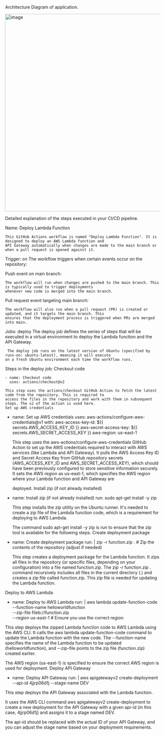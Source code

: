 Architecture Diagram of application.


<img width="642" alt="image" src="https://github.com/user-attachments/assets/5b66622a-abb1-4f05-9626-a0c0d57deb1f" />

Detailed explanation of the steps executed in your CI/CD pipeline.


Name: Deploy Lambda Function
    
    This GitHub Actions workflow is named "Deploy Lambda Function". It is designed to deploy an AWS Lambda function and 
    API Gateway automatically when changes are made to the main branch or when a pull request is opened against it.

Trigger: on
    The workflow triggers when certain events occur on the repository:

Push event on main branch:

    The workflow will run when changes are pushed to the main branch. This is typically used to trigger deployments 
    whenever new code is merged into the main branch.

Pull request event targeting main branch:

    The workflow will also run when a pull request (PR) is created or updated, and it targets the main branch. This 
    ensures that the deployment process is triggered when PRs are merged into main.
  
Jobs: deploy
     The deploy job defines the series of steps that will be executed in a virtual environment to deploy the Lambda 
     function and the API Gateway.

     The deploy job runs on the latest version of Ubuntu (specified by runs-on: ubuntu-latest), meaning it will execute 
    on a fresh Ubuntu environment each time the workflow runs.

Steps in the deploy job:
     Checkout code

    - name: Checkout code
      uses: actions/checkout@v2

    This step uses the actions/checkout GitHub Action to fetch the latest code from the repository. This is required to 
    access the files in the repository and work with them in subsequent steps. The v2 of the action is used here.
    Set up AWS credentials


- name: Set up AWS credentials
  uses: aws-actions/configure-aws-credentials@v1
  with:
    aws-access-key-id: ${{ secrets.AWS_ACCESS_KEY_ID }}
    aws-secret-access-key: ${{ secrets.AWS_SECRET_ACCESS_KEY }}
    aws-region: us-east-1
  
   This step uses the aws-actions/configure-aws-credentials GitHub Action to set up the AWS credentials required to 
    interact with AWS services (like Lambda and API Gateway).
   It pulls the AWS Access Key ID and Secret Access Key from GitHub repository secrets (AWS_ACCESS_KEY_ID and AWS_SECRET_ACCESS_KEY),
  which should have been previously configured to store sensitive information securely.
  It sets the AWS region as us-east-1, which specifies the AWS region where your Lambda function and API Gateway are

  deployed.
  Install zip (if not already installed)


- name: Install zip (if not already installed)
  run: sudo apt-get install -y zip

  This step installs the zip utility on the Ubuntu runner. It's needed to create a zip file of the Lambda function code, 
   which is a requirement for deploying to AWS Lambda.

   The command sudo apt-get install -y zip is run to ensure that the zip tool is available for the following steps.
   Create deployment package

- name: Create deployment package
  run: |
    zip -r function.zip .  # Zip the contents of the repository (adjust if needed)

  This step creates a deployment package for the Lambda function. It zips all files in the repository (or specific 
  files, 
  depending on your configuration) into a file named function.zip.
  The zip -r function.zip . command recursively includes all files in the current directory (.) and creates a zip file 
  called function.zip. This zip file is needed for updating the Lambda function.

Deploy to AWS Lambda


- name: Deploy to AWS Lambda
  run: |
    aws lambda update-function-code \
      --function-name helloworldfunction \
      --zip-file fileb://function.zip \
      --region us-east-1  # Ensure you use the correct region

This step deploys the zipped Lambda function code to AWS Lambda using the AWS CLI.
It calls the aws lambda update-function-code command to update the Lambda function with the new code. The --function-name specifies the name of the Lambda function to be updated (helloworldfunction), and --zip-file points to the zip file (function.zip) created earlier.

The AWS region (us-east-1) is specified to ensure the correct AWS region is used for deployment.
Deploy API Gateway


- name: Deploy API Gateway
  run: |
    aws apigatewayv2 create-deployment --api-id 4jjrp06d1j --stage-name DEV

This step deploys the API Gateway associated with the Lambda function.

It uses the AWS CLI command aws apigatewayv2 create-deployment to create a new deployment for the API Gateway with a given api-id (in this case, 4jjrp06d1j) and assigns it to a stage named DEV.

The api-id should be replaced with the actual ID of your API Gateway, and you can adjust the stage name based on your deployment requirements.
